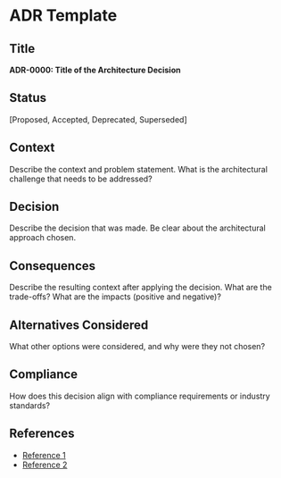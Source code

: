 # ADR Template

## Title

**ADR-0000: Title of the Architecture Decision**

## Status

[Proposed, Accepted, Deprecated, Superseded]

## Context

Describe the context and problem statement. What is the architectural challenge that needs to be addressed?

## Decision

Describe the decision that was made. Be clear about the architectural approach chosen.

## Consequences

Describe the resulting context after applying the decision. What are the trade-offs? What are the impacts (positive and negative)?

## Alternatives Considered

What other options were considered, and why were they not chosen?

## Compliance

How does this decision align with compliance requirements or industry standards?

## References

- [Reference 1](link)
- [Reference 2](link)
